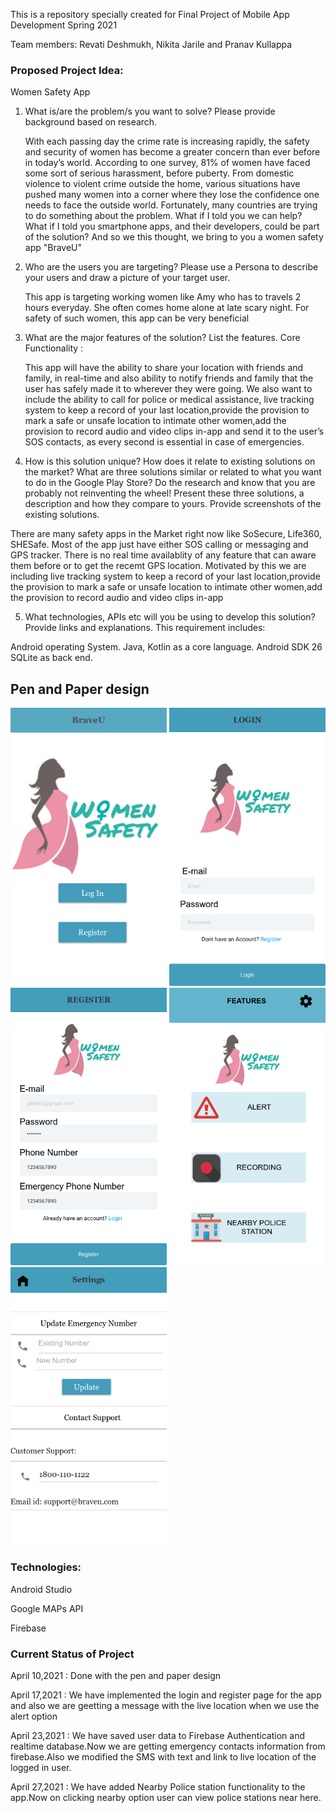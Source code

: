 This is a repository specially created for Final Project of Mobile App Development Spring 2021

Team members: Revati Deshmukh, Nikita Jarile and Pranav Kullappa

<h3>Proposed Project Idea:</h3>  Women Safety App

1.	What is/are the problem/s you want to solve? Please provide background based on research. 

    With each passing day the crime rate is increasing rapidly, the safety and security of women has become a greater concern than ever before in today’s world. According to       one survey, 81% of women have faced some sort of serious harassment, before puberty. From domestic violence to violent crime outside the home, various situations have           pushed many women into a corner where they lose the confidence one needs to face the outside world. Fortunately, many countries are trying to do something about the             problem. What if I told you we can help? What if I told you smartphone apps, and their developers, could be part of the solution? And so we this thought, we bring to you a     women safety app "BraveU"

2.	Who are the users you are targeting? Please use a Persona to describe your users and draw a picture of your target user. 

    This app is targeting working women like Amy who has to travels 2 hours everyday. She often comes home alone at late scary night. For safety of such women, this app can be     very beneficial  

3.	What are the major features of the solution? List the features.
    Core Functionality :

    This app will have the ability to share your location with friends and family, in real-time and also ability to notify friends and family that the user has safely made it       to wherever they were going. We also want to include the ability to call for police or medical assistance, live tracking system to keep a record of your last                   location,provide the provision to mark a safe or unsafe location to intimate other women,add the provision to record audio and video clips in-app and send it to the user’s     SOS contacts, as every second is essential in case of emergencies.

4.	How is this solution unique? How does it relate to existing solutions on the market? What are three solutions similar or related to what you want to do in the Google Play Store? Do the research and know that you are probably not reinventing the wheel! Present these three solutions, a description and how they compare to yours. Provide screenshots of the existing solutions.

   There are many safety apps in the Market right now like SoSecure, Life360, SHESafe. Most of the app just have either SOS calling or messaging and GPS tracker. There is no      real time availablity of any feature that can aware them before or to get the recemt GPS location. Motivated by this we are including live tracking system to keep a record      of your last location,provide the provision to mark a safe or unsafe location to intimate other women,add the provision to record audio and video clips in-app

5.	What technologies, APIs etc will you be using to develop this solution? Provide links and explanations.
   This requirement includes:

   Android operating System.
   Java, Kotlin as a core language.
   Android SDK 26
   SQLite as back end.
  
  <h2>Pen and Paper design</h2>
  
  
  <img src="https://github.com/nikitajarile/MobileAppProject2021/blob/main/App%20Design%20Prototype/1-welcome_screen.png" width="250px" />
  
  <img src="https://github.com/nikitajarile/MobileAppProject2021/blob/main/App%20Design%20Prototype/2-Login.png" width="250px" />
  
  <img src="https://github.com/nikitajarile/MobileAppProject2021/blob/main/App%20Design%20Prototype/3-Register.png" width="250px" />
  
  <img src="https://github.com/nikitajarile/MobileAppProject2021/blob/main/App%20Design%20Prototype/4-FeatureScreen.png" width="250px" />
  
  <img src="https://github.com/nikitajarile/MobileAppProject2021/blob/main/App%20Design%20Prototype/5-Settings_screen.png" width="250px" />
  
   
   
   <h3>Technologies:</h3>
   
   Android Studio
   
   Google MAPs API
   
   Firebase

   <h3>Current Status of Project</h3>
   
   April 10,2021 : Done with the pen and paper design
   
   April 17,2021 : We have implemented the login and register page for the app and also we are geetting a message with the live location when we use the alert option
   
   April 23,2021 : We have saved user data to Firebase Authentication and realtime database.Now we are getting emergency contacts information from firebase.Also we modified the SMS with text and link to live location of the logged in user.
   
   April 27,2021 : We have added Nearby Police station functionality to the app.Now on clicking nearby option user can view police stations near here.
